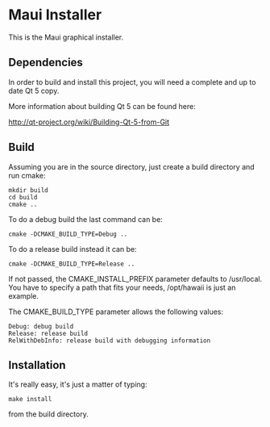 Maui Installer
==============

This is the Maui graphical installer.

## Dependencies

In order to build and install this project, you will need a complete
and up to date Qt 5 copy.

More information about building Qt 5 can be found here:

  http://qt-project.org/wiki/Building-Qt-5-from-Git

## Build

Assuming you are in the source directory, just create a build directory
and run cmake:

    mkdir build
    cd build
    cmake ..

To do a debug build the last command can be:

    cmake -DCMAKE_BUILD_TYPE=Debug ..

To do a release build instead it can be:

    cmake -DCMAKE_BUILD_TYPE=Release ..

If not passed, the CMAKE_INSTALL_PREFIX parameter defaults to /usr/local.
You have to specify a path that fits your needs, /opt/hawaii is just an example.

The CMAKE_BUILD_TYPE parameter allows the following values:

    Debug: debug build
    Release: release build
    RelWithDebInfo: release build with debugging information

## Installation

It's really easy, it's just a matter of typing:

    make install

from the build directory.
